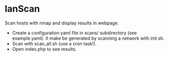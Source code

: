 # lanScan

Scan hosts with nmap and display results in webpage.

* Create a configuration yaml file in scans/ subdirectory (see example.yaml).
It make be generated by scanning a network with init.sh.
* Scan with scan_all.sh (use a cron task!).
* Open index.php to see results.